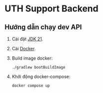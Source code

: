 # UTH Support Backend

## Hướng dẫn chạy dev API

1. Cài đặt [JDK 21](https://adoptium.net/temurin/releases/?os=windows&arch=x64&package=jdk).
2. Cài [Docker](https://www.docker.com/).
3. Build image docker:
    ```shell
    ./gradlew bootBuildImage
    ```
   
4. Khởi động docker-compose:

   ```shell
   docker compose up
   ```
